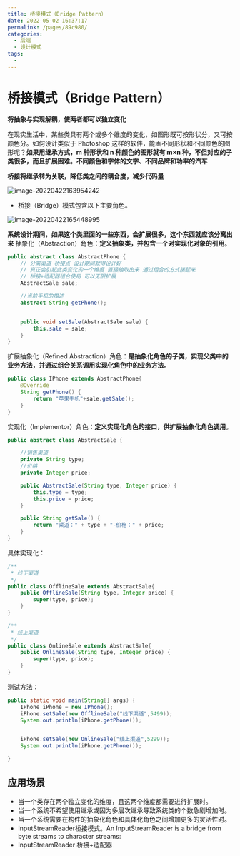 ```yaml
---
title: 桥接模式（Bridge Pattern）
date: 2022-05-02 16:37:17
permalink: /pages/89c980/
categories:
  - 后端
  - 设计模式
tags:
  - 
---
```

# 桥接模式（Bridge Pattern）

**将抽象与实现解耦，使两者都可以独立变化**

在现实生活中，某些类具有两个或多个维度的变化，如图形既可按形状分，又可按颜色分。如何设计类似于 Photoshop 这样的软件，能画不同形状和不同颜色的图形呢？**如果用继承方式，m 种形状和 n 种颜色的图形就有 m×n 种，不但对应的子类很多，而且扩展困难。不同颜色和字体的文字、不同品牌和功率的汽车**

**桥接将继承转为关联，降低类之间的耦合度，减少代码量**

![image-20220422163954242](https://cdn.jsdelivr.net/gh/Iekrwh/images/md-images/image-20220422163954242.png)

- 桥接（Bridge）模式包含以下主要角色。

![image-20220422165448995](https://cdn.jsdelivr.net/gh/Iekrwh/images/md-images/image-20220422165448995.png)

**系统设计期间，如果这个类里面的一些东西，会扩展很多，这个东西就应该分离出来**
抽象化（Abstraction）角色：**定义抽象类，并包含一个对实现化对象的引用**。

```java
public abstract class AbstractPhone {
    // 分离渠道 桥接点 设计期间就得设计好
    // 真正会引起此类变化的一个维度 直接抽取出来 通过组合的方式接起来
    // 桥接+适配器组合使用 可以无限扩展
    AbstractSale sale;

    //当前手机的描述
    abstract String getPhone();


    public void setSale(AbstractSale sale) {
        this.sale = sale;
    }
}
```

扩展抽象化（Refined Abstraction）角色：**是抽象化角色的子类，实现父类中的业务方法，并通过组合关系调用实现化角色中的业务方法。**

```java
public class IPhone extends AbstractPhone{
    @Override
    String getPhone() {
        return "苹果手机"+sale.getSale();
    }
}
```

实现化（Implementor）角色：**定义实现化角色的接口，供扩展抽象化角色调用**。

```java
public abstract class AbstractSale {

    //销售渠道
    private String type;
    //价格
    private Integer price;

    public AbstractSale(String type, Integer price) {
        this.type = type;
        this.price = price;
    }

    public String getSale() {
        return "渠道：" + type + "-价格：" + price;
    }
}
```

具体实现化：

```java
/**
 * 线下渠道
 */
public class OfflineSale extends AbstractSale{
    public OfflineSale(String type, Integer price) {
        super(type, price);
    }
}
```

```java
/**
 * 线上渠道
 */
public class OnlineSale extends AbstractSale{
    public OnlineSale(String type, Integer price) {
        super(type, price);
    }
}
```

测试方法：

```java
public static void main(String[] args) {
    IPhone iPhone = new IPhone();
    iPhone.setSale(new OfflineSale("线下渠道",5499));
    System.out.println(iPhone.getPhone());


    iPhone.setSale(new OnlineSale("线上渠道",5299));
    System.out.println(iPhone.getPhone());

}
```

## 应用场景

- 当一个类存在两个独立变化的维度，且这两个维度都需要进行扩展时。
- 当一个系统不希望使用继承或因为多层次继承导致系统类的个数急剧增加时。
- 当一个系统需要在构件的抽象化角色和具体化角色之间增加更多的灵活性时。
- InputStreamReader桥接模式。An InputStreamReader is a bridge from byte streams to character streams:
- InputStreamReader 桥接+适配器

